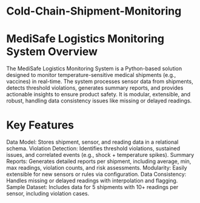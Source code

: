 # Cold-Chain-Shipment-Monitoring
# MediSafe Logistics Monitoring System Overview
The MediSafe Logistics Monitoring System is a Python-based solution designed to monitor temperature-sensitive medical shipments (e.g., vaccines) in real-time. The system processes sensor data from shipments, detects threshold violations, generates summary reports, and provides actionable insights to ensure product safety. It is modular, extensible, and robust, handling data consistency issues like missing or delayed readings.
# Key Features
Data Model: Stores shipment, sensor, and reading data in a relational schema.
Violation Detection: Identifies threshold violations, sustained issues, and correlated events (e.g., shock + temperature spikes).
Summary Reports: Generates detailed reports per shipment, including average, min, max readings, violation counts, and risk assessments.
Modularity: Easily extensible for new sensors or rules via configuration.
Data Consistency: Handles missing or delayed readings with interpolation and flagging.
Sample Dataset: Includes data for 5 shipments with 10+ readings per sensor, including violation cases.



